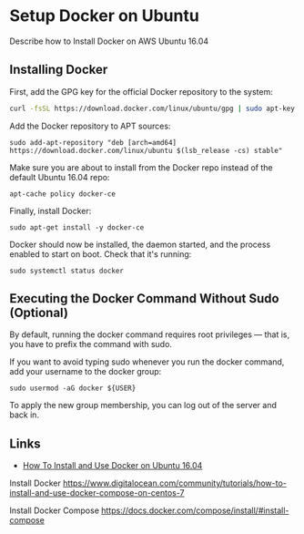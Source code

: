 # Setup Docker on Ubuntu
Describe how to Install Docker on AWS Ubuntu 16.04

## Installing Docker

First, add the GPG key for the official Docker repository to the system:
```bash
curl -fsSL https://download.docker.com/linux/ubuntu/gpg | sudo apt-key add -
```

Add the Docker repository to APT sources:
```
sudo add-apt-repository "deb [arch=amd64] https://download.docker.com/linux/ubuntu $(lsb_release -cs) stable"
```

Make sure you are about to install from the Docker repo instead of the default Ubuntu 16.04 repo:
```
apt-cache policy docker-ce
```

Finally, install Docker:
```
sudo apt-get install -y docker-ce
```

Docker should now be installed, the daemon started, and the process enabled to start on boot. Check that it's running:
```
sudo systemctl status docker
```


## Executing the Docker Command Without Sudo (Optional)
By default, running the docker command requires root privileges — that is, you have to prefix the command with sudo. 

If you want to avoid typing sudo whenever you run the docker command, add your username to the docker group:

```
sudo usermod -aG docker ${USER}
```

To apply the new group membership, you can log out of the server and back in.



## Links
* [How To Install and Use Docker on Ubuntu 16.04](https://www.digitalocean.com/community/tutorials/how-to-install-and-use-docker-on-ubuntu-16-04)


Install Docker
https://www.digitalocean.com/community/tutorials/how-to-install-and-use-docker-compose-on-centos-7

Install Docker Compose
https://docs.docker.com/compose/install/#install-compose